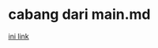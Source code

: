 # cabang dari main.md
[ini link](https://github.com/zainras/todolist/blob/master/dokumentasi/main.md)

